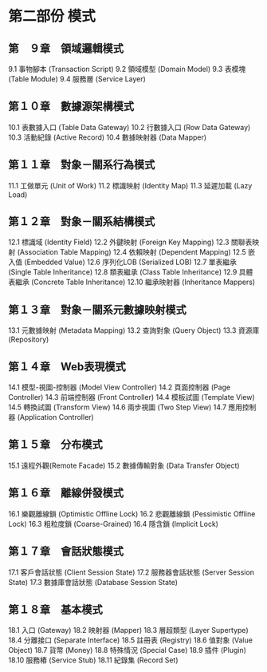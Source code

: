 # 第二部份 模式 #

## 第　９章　領域邏輯模式 ##

9.1 事物腳本 (Transaction Script)
9.2 領域模型 (Domain Model)
9.3 表模塊 (Table Module)
9.4 服務層 (Service Layer)


## 第１０章　數據源架構模式 ##

10.1 表數據入口 (Table Data Gateway)
10.2 行數據入口 (Row Data Gateway)
10.3 活動紀錄 (Active Record)
10.4 數據映射器 (Data Mapper)


## 第１１章　對象－關系行為模式 ##

11.1 工做單元 (Unit of Work)
11.2 標識映射 (Identity Map)
11.3 延遲加載 (Lazy Load)


## 第１２章　對象－關系結構模式 ##

12.1 標識域 (Identity Field)
12.2 外鍵映射 (Foreign Key Mapping)
12.3 關聯表映射 (Association Table Mapping)
12.4 依賴映射 (Dependent Mapping)
12.5 嵌入值 (Embedded Value)
12.6 序列化LOB (Serialized LOB)
12.7 單表繼承 (Single Table Inheritance)
12.8 類表繼承 (Class Table Inheritance)
12.9 具體表繼承 (Concrete Table Inheritance)
12.10 繼承映射器 (Inheritance Mappers)


## 第１３章　對象－關系元數據映射模式 ##

13.1 元數據映射 (Metadata Mapping)
13.2 查詢對象 (Query Object)
13.3 資源庫 (Repository)


## 第１４章　Web表現模式 ##

14.1 模型-視圖-控制器 (Model View Controller)
14.2 頁面控制器 (Page Controller)
14.3 前端控制器 (Front Controller)
14.4 模板試圖 (Template View)
14.5 轉換試圖 (Transform View)
14.6 兩步視圖 (Two Step View)
14.7 應用控制器 (Application Controller)


## 第１５章　分布模式 ##

15.1 遠程外觀(Remote Facade)
15.2 數據傳輸對象 (Data Transfer Object)


## 第１６章　離線併發模式 ##

16.1 樂觀離線鎖 (Optimistic Offline Lock)
16.2 悲觀離線鎖 (Pessimistic Offline Lock)
16.3 粗粒度鎖 (Coarse-Grained)
16.4 隱含鎖 (Implicit Lock)


## 第１７章　會話狀態模式 ##

17.1 客戶會話狀態 (Client Session State)
17.2 服務器會話狀態 (Server Session State)
17.3 數據庫會話狀態 (Database Session State)


## 第１８章　基本模式 ##

18.1 入口 (Gateway)
18.2 映射器 (Mapper)
18.3 層超類型 (Layer Supertype)
18.4 分離接口 (Separate Interface)
18.5 註冊表 (Registry)
18.6 值對象 (Value Object)
18.7 貨幣 (Money)
18.8 特殊情況 (Special Case)
18.9 插件 (Plugin)
18.10 服務樁 (Service Stub)
18.11 紀錄集 (Record Set)


